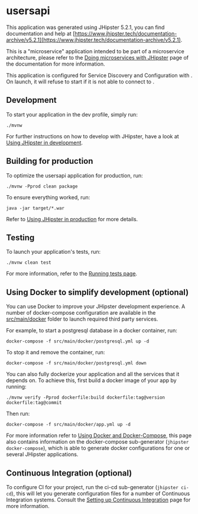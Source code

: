 # usersapi
This application was generated using JHipster 5.2.1, you can find documentation and help at [https://www.jhipster.tech/documentation-archive/v5.2.1](https://www.jhipster.tech/documentation-archive/v5.2.1).

This is a "microservice" application intended to be part of a microservice architecture, please refer to the [Doing microservices with JHipster][] page of the documentation for more information.

This application is configured for Service Discovery and Configuration with . On launch, it will refuse to start if it is not able to connect to .

## Development

To start your application in the dev profile, simply run:

    ./mvnw


For further instructions on how to develop with JHipster, have a look at [Using JHipster in development][].



## Building for production

To optimize the usersapi application for production, run:

    ./mvnw -Pprod clean package

To ensure everything worked, run:

    java -jar target/*.war


Refer to [Using JHipster in production][] for more details.

## Testing

To launch your application's tests, run:

    ./mvnw clean test

For more information, refer to the [Running tests page][].

## Using Docker to simplify development (optional)

You can use Docker to improve your JHipster development experience. A number of docker-compose configuration are available in the [src/main/docker](src/main/docker) folder to launch required third party services.

For example, to start a postgresql database in a docker container, run:

    docker-compose -f src/main/docker/postgresql.yml up -d

To stop it and remove the container, run:

    docker-compose -f src/main/docker/postgresql.yml down

You can also fully dockerize your application and all the services that it depends on.
To achieve this, first build a docker image of your app by running:

    ./mvnw verify -Pprod dockerfile:build dockerfile:tag@version dockerfile:tag@commit

Then run:

    docker-compose -f src/main/docker/app.yml up -d

For more information refer to [Using Docker and Docker-Compose][], this page also contains information on the docker-compose sub-generator (`jhipster docker-compose`), which is able to generate docker configurations for one or several JHipster applications.

## Continuous Integration (optional)

To configure CI for your project, run the ci-cd sub-generator (`jhipster ci-cd`), this will let you generate configuration files for a number of Continuous Integration systems. Consult the [Setting up Continuous Integration][] page for more information.

[JHipster Homepage and latest documentation]: https://www.jhipster.tech
[JHipster 5.2.1 archive]: https://www.jhipster.tech/documentation-archive/v5.2.1
[Doing microservices with JHipster]: https://www.jhipster.tech/documentation-archive/v5.2.1/microservices-architecture/
[Using JHipster in development]: https://www.jhipster.tech/documentation-archive/v5.2.1/development/
[Using Docker and Docker-Compose]: https://www.jhipster.tech/documentation-archive/v5.2.1/docker-compose
[Using JHipster in production]: https://www.jhipster.tech/documentation-archive/v5.2.1/production/
[Running tests page]: https://www.jhipster.tech/documentation-archive/v5.2.1/running-tests/
[Setting up Continuous Integration]: https://www.jhipster.tech/documentation-archive/v5.2.1/setting-up-ci/


